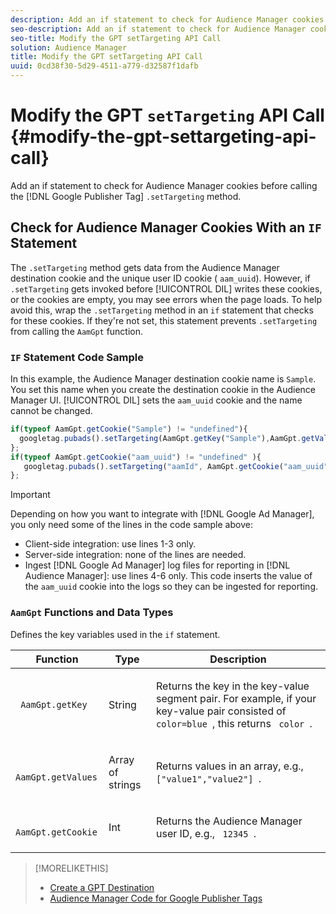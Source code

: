```yaml
---
description: Add an if statement to check for Audience Manager cookies before calling the Google Publisher Tag .setTargeting method.
seo-description: Add an if statement to check for Audience Manager cookies before calling the Google Publisher Tag .setTargeting method.
seo-title: Modify the GPT setTargeting API Call
solution: Audience Manager
title: Modify the GPT setTargeting API Call
uuid: 0cd38f30-5d29-4511-a779-d32587f1dafb
---
```


# Modify the GPT `setTargeting` API Call {#modify-the-gpt-settargeting-api-call}

Add an if statement to check for Audience Manager cookies before calling the [!DNL Google Publisher Tag] `.setTargeting` method.

## Check for Audience Manager Cookies With an `IF` Statement

The `.setTargeting` method gets data from the Audience Manager destination cookie and the unique user ID cookie ( `aam_uuid`). However, if `.setTargeting` gets invoked before [!UICONTROL DIL] writes these cookies, or the cookies are empty, you may see errors when the page loads. To help avoid this, wrap the `.setTargeting` method in an `if` statement that checks for these cookies. If they're not set, this statement prevents `.setTargeting` from calling the `AamGpt` function.

### `IF` Statement Code Sample

In this example, the Audience Manager destination cookie name is `Sample`. You set this name when you create the destination cookie in the Audience Manager UI. [!UICONTROL DIL] sets the `aam_uuid` cookie and the name cannot be changed.

```js
if(typeof AamGpt.getCookie("Sample") != "undefined"){ 
  googletag.pubads().setTargeting(AamGpt.getKey("Sample"),AamGpt.getValues("Sample")); 
}; 
if(typeof AamGpt.getCookie("aam_uuid") != "undefined" ){ 
   googletag.pubads().setTargeting("aamId", AamGpt.getCookie("aam_uuid")); 
};
```

>[!IMPORTANT]
>
>Depending on how you want to integrate with [!DNL Google Ad Manager], you only need some of the lines in the code sample above:
>
>* Client-side integration: use lines 1-3 only.
>* Server-side integration: none of the lines are needed.
>* Ingest [!DNL Google Ad Manager] log files for reporting in [!DNL Audience Manager]: use lines 4-6 only. This code inserts the value of the `aam_uuid` cookie into the logs so they can be ingested for reporting.

### `AamGpt` Functions and Data Types

Defines the key variables used in the `if` statement.  

<table id="table_881391C9BDDF4FACAFC37A47B14B31A1"> 
 <thead> 
  <tr> 
   <th colname="col1" class="entry"> Function </th> 
   <th colname="col2" class="entry"> Type </th> 
   <th colname="col3" class="entry"> Description </th> 
  </tr> 
 </thead>
 <tbody> 
  <tr> 
   <td colname="col1"> <p> <code> AamGpt.getKey </code> </p> </td> 
   <td colname="col2"> <p>String </p> </td> 
   <td colname="col3"> <p>Returns the key in the key-value segment pair. For example, if your key-value pair consisted of <code> color=blue </code>, this returns <code> color </code>. </p> </td> 
  </tr> 
  <tr> 
   <td colname="col1"> <p> <code> AamGpt.getValues </code> </p> </td> 
   <td colname="col2"> <p>Array of strings </p> </td> 
   <td colname="col3"> <p>Returns values in an array, e.g., <code> ["value1","value2"] </code>. </p> </td> 
  </tr> 
  <tr> 
   <td colname="col1"> <p> <code> AamGpt.getCookie </code> </p> </td> 
   <td colname="col2"> <p>Int </p> </td> 
   <td colname="col3"> <p>Returns the Audience Manager user ID, e.g., <code> 12345 </code>. </p> </td> 
  </tr>
 </tbody>
</table>

>[!MORELIKETHIS]
>
>* [Create a GPT Destination](../../integration/gpt-aam-destination/gpt-aam-create-destination.md)
>* [Audience Manager Code for Google Publisher Tags](../../integration/gpt-aam-destination/gpt-aam-aamgpt-code.md)

